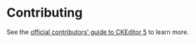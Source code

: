 Contributing
========================================

See the [official contributors' guide to CKEditor 5](https://ckeditor.com/docs/ckeditor5/latest/framework/guides/contributing/contributing.html) to learn more.

<!-- A pointless change, another change.
 -->
